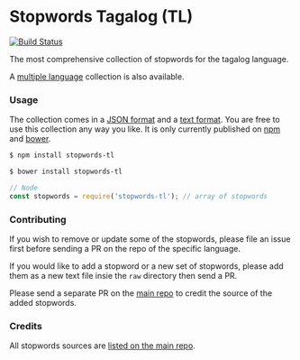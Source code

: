 Stopwords Tagalog (TL)
=======

[![Build Status](https://travis-ci.org/stopwords-iso/stopwords-tl.svg?branch=master)](https://travis-ci.org/stopwords-iso/stopwords-tl)

The most comprehensive collection of stopwords for the tagalog language.

A [multiple language](https://github.com/stopwords-iso/stopwords-iso) collection is also available.

### Usage

The collection comes in a
[JSON format](https://raw.githubusercontent.com/stopwords-iso/stopwords-tl/master/stopwords-tl.json) and a
[text format](https://raw.githubusercontent.com/stopwords-iso/stopwords-tl/master/stopwords-tl.txt).
You are free to use this collection any way you like.
It is only currently published on [npm](https://www.npmjs.com/stopwords-tl) and [bower](https://bower.io).

```sh
$ npm install stopwords-tl
```

```sh
$ bower install stopwords-tl
```

```js
// Node
const stopwords = require('stopwords-tl'); // array of stopwords
```

### Contributing

If you wish to remove or update some of the stopwords, please file an issue first before sending a PR on the repo of the specific language.

If you would like to add a stopword or a new set of stopwords, please add them as a new text file insie the `raw` directory then send a PR.

Please send a separate PR on the [main repo](https://github.com/stopwords-iso/stopwords-iso) to credit the source of the added stopwords.

### Credits

All stopwords sources are [listed on the main repo](https://github.com/stopwords-iso/stopwords-iso/blob/master/CREDITS.md).
